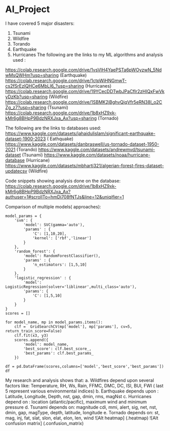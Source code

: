 # AI_Project
I have covered 5 major disasters:
1. Tsunami
2. Wildfire
3. Torando
4. Earthquake
5. Hurricanes
The following are the links to my ML algorithms and analysis used :

https://colab.research.google.com/drive/1vsVlH4YaePSTa6pWOyzwN_5NdwMsQWHm?usp=sharing (Earthquake)
https://colab.research.google.com/drive/1ctpWiHNGmwT-cs2fSrEzlQHCe6MbLI6_?usp=sharing (Hurricanes)
https://colab.research.google.com/drive/19YCecDDTwbJPaCflr2zHIQxFwVkyDzKb?usp=sharing (Wildfire)
https://colab.research.google.com/drive/1SBMK2jBghvQjqVfr5eRN38l_o2CZg_z7?usp=sharing (Tsunami)
https://colab.research.google.com/drive/1b8xHZ9xk-kMr6g8BHpP9BdzNRXJxa_Ax?usp=sharing (Tornado)

The following are the links to databases used:
https://www.kaggle.com/datasets/jahaidulislam/significant-earthquake-dataset-1900-2023 ( Eathquake)
https://www.kaggle.com/datasets/danbraswell/us-tornado-dataset-1950-2021 (Torando)
https://www.kaggle.com/datasets/andrewmvd/tsunami-dataset (Tsunami)
https://www.kaggle.com/datasets/noaa/hurricane-database (Hurricane)
https://www.kaggle.com/datasets/mbharti321/algerian-forest-fires-dataset-updatecsv (Wildfire)

Code snippets showing analysis done on the database:
https://colab.research.google.com/drive/1b8xHZ9xk-kMr6g8BHpP9BdzNRXJxa_Ax?authuser=1#scrollTo=hmDi708fNTJs&line=12&uniqifier=1

Comparison of multiple models( approaches):
```
model_params = {
    'svm': {
        'model': SVC(gamma='auto'),
        'params' : {
            'C': [1,10,20],
            'kernel': ['rbf','linear']
        }
    },
    'random_forest': {
        'model': RandomForestClassifier(),
        'params' : {
            'n_estimators': [1,5,10]
        }
    },
    'logistic_regression' : {
        'model': LogisticRegression(solver='liblinear',multi_class='auto'),
        'params': {
            'C': [1,5,10]
        }
    }
}
scores = []

for model_name, mp in model_params.items():
    clf =  GridSearchCV(mp['model'], mp['params'], cv=5, return_train_score=False)
    clf.fit(x3, y3)
    scores.append({
        'model': model_name,
        'best_score': clf.best_score_,
        'best_params': clf.best_params_
    })

df = pd.DataFrame(scores,columns=['model','best_score','best_params'])
df
```

My research and analysis shows that:
a. Wildfires depend upon several factors like: Temperature,	RH,	Ws,	Rain,	FFMC,	DMC,	DC,	ISI,	BUI,	FWI ( last 5 represent various environmental indices)
b. Earthquake depends upon : Latitude,	Longitude,	Depth, nst,	gap,	dmin,	rms, magNst
c. Hurricanes depend on : location (atlantic/pacific), maximum wind and minimum pressure
d. Tsunami depends on: magnitude	cdi,	mmi,	alert,	sig,	net,	nst,	dmin,	gap,	magType,	depth,	latitude,	longitude
e. Tornado depends on: st,	mag,	inj,	fat,	slat,	slon,	elat,	elon,	len,	wind
![Alt heatmap] (.heatmap)
![Alt confusion matrix] (.confusion_matrix)
